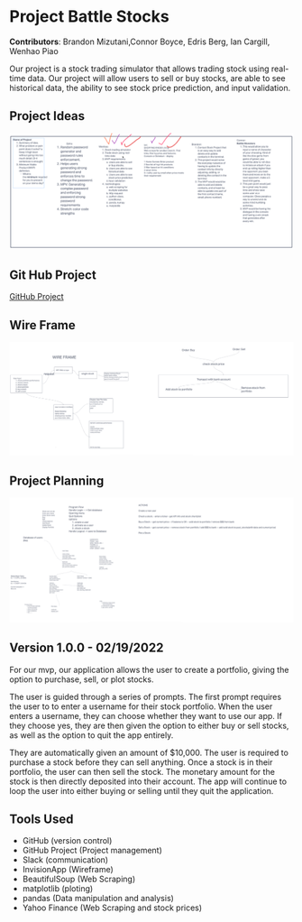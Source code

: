 # Project Battle Stocks

**Contributors**: Brandon Mizutani,Connor Boyce, Edris Berg, Ian Cargill, Wenhao Piao

Our project is a stock trading simulator that allows trading stock using real-time data. Our project will allow users to sell or buy stocks, are able to see historical data, the ability to see stock price prediction, and input validation.

## Project Ideas

![Project Ideas](./images/project-ideas.png)

## Git Hub Project

[GitHub Project](https://github.com/orgs/battlestocks/projects/1)

## Wire Frame

![Wireframe](./images/wireframe.png)

## Project Planning

![Project Planning](./images/project-plan.png)

## Version 1.0.0 - 02/19/2022

For our mvp, our application allows the user to create a portfolio, giving the option to purchase, sell, or plot stocks.

The user is guided through a series of prompts. The first prompt requires the user to to enter a username for their stock portfolio. When the user enters a username, they can choose whether they want to use our app. If they choose yes, they are then given the option to either buy or sell stocks, as well as the option to quit the app entirely.

They are automatically given an amount of $10,000. The user is required to purchase a stock before they can sell anything. Once a stock is in their portfolio, the user can then sell the stock. The monetary amount for the stock is then directly deposited into their account. The app will continue to loop the user into either buying or selling until they quit the application.

## Tools Used

- GitHub (version control)
- GitHub Project (Project management)
- Slack (communication)
- InvisionApp (Wireframe)
- BeautifulSoup (Web Scraping)
- matplotlib (ploting)
- pandas (Data manipulation and analysis)
- Yahoo Finance (Web Scraping and stock prices)
